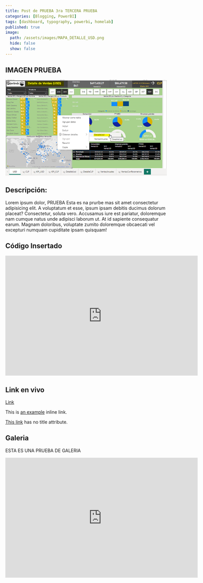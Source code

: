 ```yaml
---
title: Post de PRUEBA 3ra TERCERA PRUEBA
categories: [Blogging, PowerBI]
tags: [dashboard, typography, powerbi, homelab]
published: true
image:
  path: /assets/images/MAPA_DETALLE_USD.png
  hide: false
  show: false
---
```


## IMAGEN PRUEBA
  ![My helpful screenshot](https://raw.githubusercontent.com/MelvinColmenares/prueba/main/_PFINAL_IMAGENES/MAPA_DETALLE_USD.png)

## Descripción:
Lorem ipsum dolor, PRUEBA  Esta es na prurbe mas sit amet consectetur adipisicing elit. A voluptatum et esse, ipsum ipsam debitis ducimus dolorum placeat? Consectetur, soluta vero. Accusamus iure est pariatur, doloremque nam cumque natus unde adipisci laborum ut. At id sapiente consequatur earum. Magnam doloribus, voluptate zumito doloremque obcaecati vel excepturi numquam cupiditate ipsam quisquam!




## Código Insertado

<iframe title="Report Section" width="600" height="373.5" src="https://app.powerbi.com/view?r=eyJrIjoiMGNmNGIyM2ItYmEzNS00OTIwLTljNjMtMWNmZGU1NWE4YzQxIiwidCI6IjRkMDEwNTNlLTMxMGItNDg1Ni1hY2UwLWU2ZDM1ZDRjODIxMSJ9" frameborder="0" allowFullScreen="true"></iframe>



## Link en vivo

[Link](https://app.powerbi.com/view?r=eyJrIjoiMGNmNGIyM2ItYmEzNS00OTIwLTljNjMtMWNmZGU1NWE4YzQxIiwidCI6IjRkMDEwNTNlLTMxMGItNDg1Ni1hY2UwLWU2ZDM1ZDRjODIxMSJ9 "Informe en vivo")


This is [an example](https://app.powerbi.com/view?r=eyJrIjoiMGNmNGIyM2ItYmEzNS00OTIwLTljNjMtMWNmZGU1NWE4YzQxIiwidCI6IjRkMDEwNTNlLTMxMGItNDg1Ni1hY2UwLWU2ZDM1ZDRjODIxMSJ9 "Title") inline link.

[This link](https://app.powerbi.com/view?r=eyJrIjoiMGNmNGIyM2ItYmEzNS00OTIwLTljNjMtMWNmZGU1NWE4YzQxIiwidCI6IjRkMDEwNTNlLTMxMGItNDg1Ni1hY2UwLWU2ZDM1ZDRjODIxMSJ9) has no title attribute.



## Galeria
ESTA ES UNA PRUEBA DE GALERIA

<iframe title="Gallery Section" width="600" height="373.5" src="https://melvincolmenares.github.io/gallery/" frameborder="0" allowFullScreen="true"></iframe>






 
 
